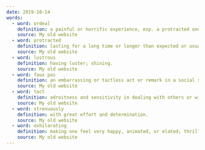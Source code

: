 ```yaml
---
date: 2019-10-14
words:
  - word: ordeal
    definition: a painful or horrific experience, esp. a protracted one.
    source: My old website
  - word: protracted
    definition: lasting for a long time or longer than expected or usual.
    source: My old website
  - word: lustrous
    definition: having luster; shining.
    source: My old website
  - word: faux pas
    definition: an embarrassing or tactless act or remark in a social situation.
    source: My old website
  - word: tact
    definition: adroitness and sensitivity in dealing with others or with difficult issues.
    source: My old website
  - word: strenuously 
    definition: with great effort and determination.
    source: My old website
  - word: exhilarating
    definition: making one feel very happy, animated, or elated; thrilling.
    source: My old website
---
```

